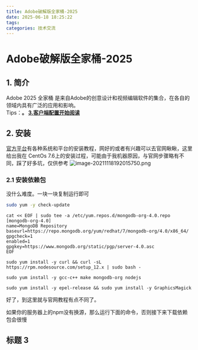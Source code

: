 ```yaml
---
title: Adobe破解版全家桶-2025
date: 2025-06-18 18:25:22
tags:
categories: 技术交流
---
```

# Adobe破解版全家桶-2025

## <a id = "section1">1. 简介</a>
Adobe 2025 全家桶 是来自Adobe的创意设计和视频编辑软件的集合，在各自的领域内具有广泛的应用和影响。
<br>
Tips：**。 [3.客户端配置开始阅读](#section3)**

## <a id = "section2">2. 安装</a>
[官方平台](https://rocket.chat/install)有各种系统和平台的安装教程，网好的或者有兴趣可以去官网瞅瞅，这里给出我在 CentOs 7.6上的安装过程，可能由于我机器原因，与官网步骤略有不同，踩了好多坑，仅供参考
![image-20211118192015750.png](https://i.loli.net/2021/11/18/HxoLy1QcstalbrJ.png)

### 2.1 安装依赖包
没什么难度。一块一块复制运行即可
```bash
sudo yum -y check-update
```
```
cat << EOF | sudo tee -a /etc/yum.repos.d/mongodb-org-4.0.repo
[mongodb-org-4.0]
name=MongoDB Repository
baseurl=https://repo.mongodb.org/yum/redhat/7/mongodb-org/4.0/x86_64/
gpgcheck=1
enabled=1
gpgkey=https://www.mongodb.org/static/pgp/server-4.0.asc
EOF
```
```
sudo yum install -y curl && curl -sL https://rpm.nodesource.com/setup_12.x | sudo bash -
```
```
sudo yum install -y gcc-c++ make mongodb-org nodejs
```
```
sudo yum install -y epel-release && sudo yum install -y GraphicsMagick
```
好了，到这里就与官网教程有点不同了。

如果你的服务器上的npm没有换源，那么运行下面的命令，否则接下来下载依赖包会很慢
## <a id = "section3">标题 3</a>
